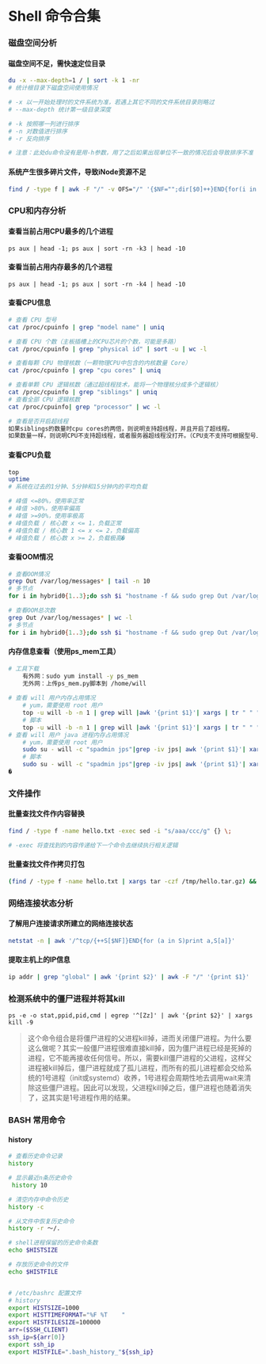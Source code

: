 # Shell 命令合集

### 磁盘空间分析

#### 磁盘空间不足，需快速定位目录

```bash
du -x --max-depth=1 / | sort -k 1 -nr
# 统计根目录下磁盘空间使用情况

# -x 以一开始处理时的文件系统为准，若遇上其它不同的文件系统目录则略过
# --max-depth 统计第一级目录深度

# -k 按照哪一列进行排序
# -n 对数值进行排序
# -r 反向排序

# 注意：此处du命令没有是用-h参数，用了之后如果出现单位不一致的情况后会导致排序不准
```

#### 系统产生很多碎片文件，导致iNode资源不足

```bash
find / -type f | awk -F "/" -v OFS="/" '{$NF="";dir[$0]++}END{for(i in dir)print dir[i]" "i}' | sort -k 1 -nr | head
```

### CPU和内存分析

#### 查看当前占用CPU最多的几个进程

```shell
ps aux | head -1; ps aux | sort -rn -k3 | head -10
```

#### 查看当前占用内存最多的几个进程

```
ps aux | head -1; ps aux | sort -rn -k4 | head -10
```

#### 查看CPU信息

```sh
# 查看 CPU 型号
cat /proc/cpuinfo | grep "model name" | uniq

# 查看 CPU 个数（主板插槽上的CPU芯片的个数，可能是多路）
cat /proc/cpuinfo | grep "physical id" | sort -u | wc -l

# 查看每颗 CPU 物理核数（一颗物理CPU中包含的内核数量 Core）
cat /proc/cpuinfo | grep "cpu cores" | uniq

# 查看单颗 CPU 逻辑核数（通过超线程技术，能将一个物理核分成多个逻辑核）
cat /proc/cpuinfo | grep "siblings" | uniq
# 查看全部 CPU 逻辑核数
cat /proc/cpuinfo| grep "processor" | wc -l

# 查看是否开启超线程
如果siblings的数量时cpu cores的两倍，则说明支持超线程，并且开启了超线程。
如果数量一样，则说明CPU不支持超线程，或者服务器超线程没打开。（CPU支不支持可根据型号上网查看）
```

#### 查看CPU负载

```sh
top
uptime
# 系统在过去的1分钟、5分钟和15分钟内的平均负载

# 峰值 <=80%，使用率正常
# 峰值 >80%，使用率偏高
# 峰值 >=90%，使用率极高
# 峰值负载 / 核心数 x <= 1，负载正常
# 峰值负载 / 核心数 1 <= x <= 2，负载偏高
# 峰值负载 / 核心数 x >= 2，负载极高�
```

#### 查看OOM情况

```sh
# 查看OOM情况
grep Out /var/log/messages* | tail -n 10
# 多节点
for i in hybrid0{1..3};do ssh $i "hostname -f && sudo grep Out /var/log/messages* | tail -n 10";done

# 查看OOM总次数
grep Out /var/log/messages* | wc -l
# 多节点
for i in hybrid0{1..3};do ssh $i "hostname -f && sudo grep Out /var/log/messages* | wc -l";done�
```

#### 内存信息查看（使用ps\_mem工具）

```sh
# 工具下载
    有外网：sudo yum install -y ps_mem
    无外网：上传ps_mem.py脚本到 /home/will
 
# 查看 will 用户内存占用情况
    # yum，需要使用 root 用户
    top -u will -b -n 1 | grep will |awk '{print $1}'| xargs | tr " " "," | xargs ps_mem -p
    # 脚本
    top -u will -b -n 1 | grep will |awk '{print $1}'| xargs | tr " " "," | xargs python3 ps_mem.py -p
# 查看 will 用户 java 进程内存占用情况
    # yum，需要使用 root 用户
    sudo su - will -c "spadmin jps"|grep -iv jps| awk '{print $1}'| xargs | tr " " "," | xargs ps_mem -sp | awk '{tmp=match($0, /(sa\.log\.file|log\.file)=([a-zA-Z\/\_]+)\.log/, a);if($7 && $NF != "Program"){printf("进程包: %-50s\t日志名称: %-10s\t私有内存: %s%s\t共享内存: %s%s\n",$NF,a[2],$1,$2,$4,$5,$7,$8)}}'
    # 脚本
    sudo su - will -c "spadmin jps"|grep -iv jps| awk '{print $1}'| xargs | tr " " "," | xargs python3 ps_mem.py -sp | awk '{tmp=match($0, /(sa\.log\.file|log\.file)=([a-zA-Z\/\_]+)\.log/, a);if($7 && $NF != "Program"){printf("进程包: %-50s\t日志名称: %-10s\t私有内存: %s%s\t共享内存: %s%s\n",$NF,a[2],$1,$2,$4,$5,$7,$8)}}'
�
```

### 文件操作

#### 批量查找文件作内容替换

```bash
find / -type f -name hello.txt -exec sed -i "s/aaa/ccc/g" {} \;

# -exec 将查找到的内容传递给下一个命令去继续执行相关逻辑
```

#### 批量查找文件作拷贝打包

```bash
(find / -type f -name hello.txt | xargs tar -czf /tmp/hello.tar.gz) && cp -f /tmp/hello.tar.gz /opt/
```

### 网络连接状态分析

#### 了解用户连接请求所建立的网络连接状态

```bash
netstat -n | awk '/^tcp/{++S[$NF]}END{for (a in S)print a,S[a]}'
```

#### 提取主机上的IP信息

```bash
ip addr | grep "global" | awk '{print $2}' | awk -F "/" '{print $1}'
```

### 检测系统中的僵尸进程并将其kill

```shell
ps -e -o stat,ppid,pid,cmd | egrep '^[Zz]' | awk '{print $2}' | xargs kill -9
```

> 这个命令组合是将僵尸进程的父进程kill掉，进而关闭僵尸进程。为什么要这么做呢？其实一般僵尸进程很难直接kill掉，因为僵尸进程已经是死掉的进程，它不能再接收任何信号。所以，需要kill僵尸进程的父进程，这样父进程被kill掉后，僵尸进程就成了孤儿进程，而所有的孤儿进程都会交给系统的1号进程（init或systemd）收养，1号进程会周期性地去调用wait来清除这些僵尸进程。因此可以发现，父进程kill掉之后，僵尸进程也随着消失了，这其实是1号进程作用的结果。

### BASH 常用命令

#### history

```sh
# 查看历史命令记录
history

# 显示最近n条历史命令
 history 10

# 清空内存中命令历史
history -c

# 从文件中恢复历史命令
history -r ～/.

# shell进程保留的历史命令条数
echo $HISTSIZE

# 存放历史命令的文件
echo $HISTFILE


# /etc/bashrc 配置文件
# history
export HISTSIZE=1000
export HISTTIMEFORMAT="%F %T    "
export HISTFILESIZE=100000
arr=($SSH_CLIENT)
ssh_ip=${arr[0]}
export ssh_ip
export HISTFILE=".bash_history_"${ssh_ip}
```
